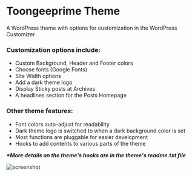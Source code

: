 # Toongeeprime Theme

A WordPress theme with options for customization in the WordPress Customizer

### Customization options include:

- Custom Background, Header and Footer colors
- Choose fonts (Google Fonts)
- Site Width options
- Add a dark theme logo
- Display Sticky posts at Archives
- A headlines section for the Posts Homepage

### Other theme features:

- Font colors auto-adjust for readability
- Dark theme logo is switched to when a dark background color is set
- Most functions are pluggable for easier development
- Hooks to add contents to various parts of the theme


***\*More details on the theme's hooks are in the theme's readme.txt file***


![screenshot](https://user-images.githubusercontent.com/39152476/160936850-e8efb85e-6853-4fe1-afbb-c0273a500a43.jpg)

